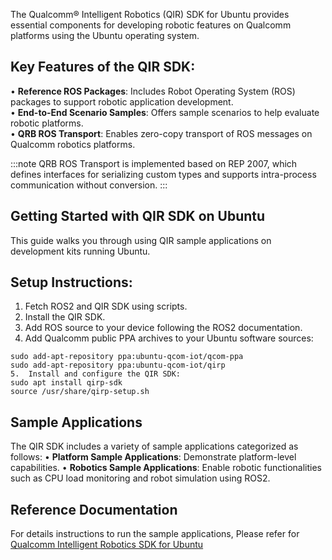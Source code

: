 

The Qualcomm® Intelligent Robotics (QIR) SDK for Ubuntu provides essential components for developing robotic features on Qualcomm platforms using the Ubuntu operating system.

## Key Features of the QIR SDK:  
•	**Reference ROS Packages**: Includes Robot Operating System (ROS) packages to support robotic application development.  
•	**End-to-End Scenario Samples**: Offers sample scenarios to help evaluate robotic platforms.  
•	**QRB ROS Transport**: Enables zero-copy transport of ROS messages on Qualcomm robotics platforms.  

:::note
 QRB ROS Transport is implemented based on REP 2007, which defines interfaces for serializing custom types and supports intra-process communication without conversion.
:::

## Getting Started with QIR SDK on Ubuntu
This guide walks you through using QIR sample applications on development kits running Ubuntu.

## Setup Instructions:
1.	Fetch ROS2 and QIR SDK using scripts.
2.	Install the QIR SDK.
3.	Add ROS source to your device following the ROS2 documentation.
4.	Add Qualcomm public PPA archives to your Ubuntu software sources: 

```shell
sudo add-apt-repository ppa:ubuntu-qcom-iot/qcom-ppa
sudo add-apt-repository ppa:ubuntu-qcom-iot/qirp
5.	Install and configure the QIR SDK: 
sudo apt install qirp-sdk
source /usr/share/qirp-setup.sh
```

## Sample Applications
The QIR SDK includes a variety of sample applications categorized as follows:
•	**Platform Sample Applications**: Demonstrate platform-level capabilities.
•	**Robotics Sample Applications**: Enable robotic functionalities such as CPU load monitoring and robot simulation using ROS2.

## Reference Documentation  
For details instructions to run the sample applications, Please refer for [Qualcomm Intelligent Robotics SDK for Ubuntu](https://docs.qualcomm.com/bundle/publicresource/topics/80-90441-2/robotics-platform-samples_3_1.html?state=preview)






